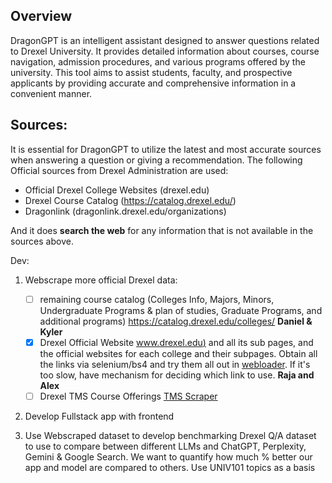 ## Overview

DragonGPT is an intelligent assistant designed to answer questions related to Drexel University. It provides detailed information about courses, course navigation, admission procedures, and various programs offered by the university. This tool aims to assist students, faculty, and prospective applicants by providing accurate and comprehensive information in a convenient manner.

## Sources:

It is essential for DragonGPT to utilize the latest and most accurate sources when answering a question or giving a recommendation. The following Official sources from Drexel Administration are used:

- Official Drexel College Websites (drexel.edu)
- Drexel Course Catalog (https://catalog.drexel.edu/)
- Dragonlink (dragonlink.drexel.edu/organizations)

And it does **search the web** for any information that is not available in the sources above.

Dev:

1. Webscrape more official Drexel data:
   - [ ] remaining course catalog (Colleges Info, Majors, Minors, Undergraduate Programs & plan of studies, Graduate Programs, and additional programs) https://catalog.drexel.edu/colleges/
         **Daniel & Kyler**
   - [x] Drexel Official Website [www.drexel.edu)](https://drexel.edu/) and all its sub pages, and the official websites for each college and their subpages. Obtain all the links via selenium/bs4 and try them all out in [webloader](https://python.langchain.com/v0.2/docs/integrations/document_loaders/web_base/). If it's too slow, have mechanism for deciding which link to use. **Raja and Alex**
   - [ ] Drexel TMS Course Offerings [TMS Scraper](https://github.com/Zohair-coder/drexel-scraper)
2. Develop Fullstack app with frontend

3. Use Webscraped dataset to develop benchmarking Drexel Q/A dataset to use to compare between different LLMs and ChatGPT, Perplexity, Gemini & Google Search. We want to quantify how much % better our app and model are compared to others. Use UNIV101 topics as a basis

